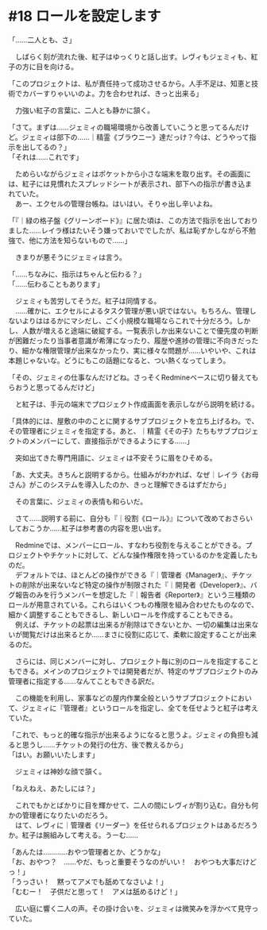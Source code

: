 # #18 ロールを設定します
「……二人とも、さ」

　しばらく刻が流れた後、紅子はゆっくりと話し出す。レヴィもジェミィも、紅子の方に目を向ける。

「このプロジェクトは、私が責任持って成功させるから。人手不足は、知恵と技術でカバーすりゃいいのよ。力を合わせれば、きっと出来る」

　力強い紅子の言葉に、二人とも静かに頷く。

「さて。まずは……ジェミィの職場環境から改善していこうと思ってるんだけど。ジェミィは部下の……｜精霊《ブラウニー》達だっけ？今は、どうやって指示を出してるの？」  
「それは……これです」

　ためらいながらジェミィはポケットから小さな端末を取り出す。その画面には、紅子には見慣れたスプレッドシートが表示され、部下への指示が書き込まれていた。  
　あー、エクセルの管理台帳ね。はいはい。そりゃ出し辛いよね。

「『｜緑の格子盤《グリーンボード》』に居た頃は、この方法で指示を出しておりました……レイラ様はたいそう嫌っておいででしたが、私は恥ずかしながら不勉強で、他に方法を知らないもので……」

　きまりが悪そうにジェミィは言う。

「……ちなみに、指示はちゃんと伝わる？」  
「……伝わることもあります」

　ジェミィも苦労してそうだ。紅子は同情する。  
　……確かに、エクセルによるタスク管理が悪い訳ではない。もちろん、管理しないよりははるかにマシだし、ごく小規模な職場ならこれで十分だろう。しかし、人数が増えると途端に破綻する。一覧表示しか出来ないことで優先度の判断が困難だったり当事者意識が希薄になったり、履歴や進捗の管理に不向きだったり、細かな権限管理が出来なかったり、実に様々な問題が……いやいや、これは本題じゃないな。どうにもこの話題になると、つい熱くなってしまう。

「その、ジェミィの仕事なんだけどね。さっそくRedmineベースに切り替えてもらおうと思ってるんだけど」

　と紅子は、手元の端末でプロジェクト作成画面を表示しながら説明を続ける。

「具体的には、屋敷の中のことに関するサブプロジェクトを立ち上げるわ。で、その管理者にジェミィを指定する。あと、｜精霊《その子》たちもサブプロジェクトのメンバーにして、直接指示ができるようにする……」

　突如出てきた専門用語に、ジェミィは不安そうに眉をひそめる。

「あ、大丈夫。きちんと説明するから。仕組みがわかれば、なぜ｜レイラ《お母さん》がこのシステムを導入したのか、きっと理解できるはずだから」

　その言葉に、ジェミィの表情も和らいだ。


　さて……説明する前に、自分も『｜役割《ロール》』について改めておさらいしておこうか……紅子は参考書の内容を思い出す。

　Redmineでは、メンバーにロール、すなわち役割を与えることができる。プロジェクトやチケットに対して、どんな操作権限を持っているのかを定義したものだ。  
　デフォルトでは、ほとんどの操作ができる『｜管理者《Manager》』、チケットの削除が出来ないなど特定の操作が制限された『｜開発者《Developer》』、バグ報告のみを行うメンバーを想定した『｜報告者《Reporter》』という三種類のロールが用意されている。これらはいくつもの権限を組み合わせたものなので、細かく調整することもできるし、新しいロールを作成することもできる。  
　例えば、チケットの起票は出来るが削除はできないとか、一切の編集は出来ないが閲覧だけは出来るとか……まさに役割に応じて、柔軟に設定することが出来るのだ。

　さらには、同じメンバーに対し、プロジェクト毎に別のロールを指定することもできる。メインのプロジェクトでは開発者だが、特定のサブプロジェクトのみ管理者に指定する……なんてこともできる訳だ。

　この機能を利用し、家事などの屋内作業全般というサブプロジェクトにおいて、ジェミィに『管理者』というロールを指定し、全てを任せようと紅子は考えていた。


「これで、もっと的確な指示が出来るようになると思うよ。ジェミィの負担も減ると思うし……チケットの発行の仕方、後で教えるから」  
「はい。お願いいたします」

　ジェミィは神妙な顔で頷く。

「ねえねえ、あたしには？」

　これでもかとばかりに目を輝かせて、二人の間にレヴィが割り込む。自分も何かの管理者になりたいのだろう。  
　はて、レヴィに｜管理者《リーダー》を任せられるプロジェクトはあるだろうか。紅子は腕組みして考える。うーむ……

「あんたは…………おやつ管理者とか、どうかな」  
「お、おやつ？　……やだ、もっと重要そうなのがいい！　おやつも大事だけどっ！」  
「うっさい！　黙ってアメでも舐めてなさいよ！」  
「むむー！　子供だと思って！　アメは舐めるけど！」

　広い庭に響く二人の声。その掛け合いを、ジェミィは微笑みを浮かべて見守っていた。
